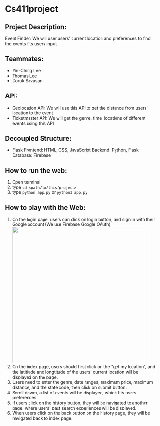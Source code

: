 # Cs411project

## Project Description:
Event Finder: We will user users' current location and preferences to find the events fits users input

## Teammates:
* Yin-Ching Lee
* Thomas Lee
* Doruk Savasan

## API:
* Geolocation API: We will use this API to get the distance from users' location to the event
* Ticketmaster API: We will get the genre, time, locations of different events using this API

## Decoupled Structure:
* Flask
Frontend: HTML, CSS, JavaScript
Backend: Python, Flask
Database: Firebase

## How to run the web: 
1. Open terminal
2. type `cd <path/to/this/project>`
3. type `python app.py` or `python3 app.py`


## How to play with the Web:
1. On the login page, users can click on login button, and sign in with their Google account (We use Firebase Google OAuth)
<img src="https://github.com/DKsavasan/Cs411project/blob/master/docs/gif/login.gif" width="450"/><br />
3. On the index page, users should first click on the "get my location", and the latitiude and longtitude of the users' current location will be displayed on the page.
4. Users need to enter the genre, date ranges, maximum price, maximum distance, and the state code, then click on submit button.
5. Scroll dowm, a list of events will be displayed, which fits users preferences.
6. If users click on the history button, they will be navigated to another page, where users' past search experiences will be displayed.
7. When users click on the back button on the history page, they will be navigated back to index page.

